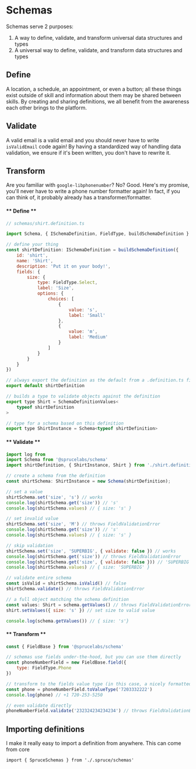 

<!-- panels:start -->
<!--div:title-panel-->
# Schemas

<!-- div:left-panel -->
Schemas serve 2 purposes:

1. A way to define, validate, and transform universal data structures and types
2. A universal way to define, validate, and transform data structures and types


## Define
A location, a schedule, an appointment, or even a button; all these things exist outside of skill and information about them may be shared between skills. By creating and sharing definitions, we all benefit from the awareness each other brings to the platform.

## Validate

A valid email is a valid email and you should never have to write `isValidEmail` code again! By having a standardized way of handling data validation, we ensure if it's been written, you don't have to rewrite it.

## Transform

Are you familiar with `google-libphonenumber`? No? Good. Here's my promise, you'll never have to write a phone number formatter again! In fact, if you can think of, it probably already has a transformer/formatter.


<!-- div:right-panel -->
<!-- tabs:start -->

#### ** Define **

```js
// schemas/shirt.definition.ts

import Schema, { ISchemaDefinition, FieldType, buildSchemaDefinition } from '@sprucelabs/schema'

// define your thing
const shirtDefinition: ISchemaDefinition = buildSchemaDefinition({
    id: 'shirt',
    name: 'Shirt',
    description: 'Put it on your body!',
    fields: {
        size: {
            type: FieldType.Select,
            label: 'Size',
            options: {
                choices: [
                    {
                        value: 's',
                        label: 'Small'
                    },
                    {
                        value: 'm',
                        label: 'Medium'
                    }
                ]
            }
        }
    }
})

// always export the definition as the default from a .definition.ts file
export default shirtDefinition

// builds a type to validate objects against the definition
export type Shirt = SchemaDefinitionValues<
	typeof shirtDefinition
>

// type for a schema based on this definition
export type ShirtInstance = Schema<typeof shirtDefinition>


```

#### ** Validate **

```js
import log from 
import Schema from '@sprucelabs/schema'
import shirtDefinition, { ShirtInstance, Shirt } from './shirt.definition'

// create a schema from the definition
const shirtSchema: ShirtInstance = new Schema(shirtDefinition);

// set a value
shirtSchema.set('size', 's') // works
console.log(shirtSchema.get('size')) // 's'
console.log(shirtSchema.values) // { size: 's' }

// set invalid value
shirtSchema.set('size', 'M') // throws FieldValidationError
console.log(shirtSchema.get('size')) // 's'
console.log(shirtSchema.values) // { size: 's' }

// skip validation
shirtSchema.set('size', 'SUPERBIG', { validate: false }) // works
console.log(shirtSchema.get('size')) // throws FieldValidationError
console.log(shirtSchema.get('size', { validate: false })) // 'SUPERBIG'
console.log(shirtSchema.values) // { size: 'SUPERBIG' }

// validate entire schema
const isValid = shirtSchema.isValid() // false
shirtSchema.validate() // throws FieldValidationError

// a full object matching the schema definition
const values: Shirt = schema.getValues() // throws FieldValidationError because size
shirt.setValues({ size: 's' }) // set size to valid value

console.log(schema.getValues()) // { size: 's'}


```
#### ** Transform **

```js
const { FieldBase } from '@sprucelabs/schema'

// schemas use fields under-the-hood, but you can use them directly
const phoneNumberField = new FieldBase.field({
    type: FieldType.Phone
})

// transform to the fields value type (in this case, a nicely formatted string)
const phone = phoneNumberField.toValueType('7203332222')
console.log(phone) // +1 720-253-5250

// even validate directly
phoneNumberField.validate('232324234234234') // throws FieldValidationError

```
<!-- tabs:end -->
<!-- panels:end -->



## Importing definitions

I make it really easy to import a definition from anywhere. This can come from core 


`import { SpruceSchemas } from './.spruce/schemas'`